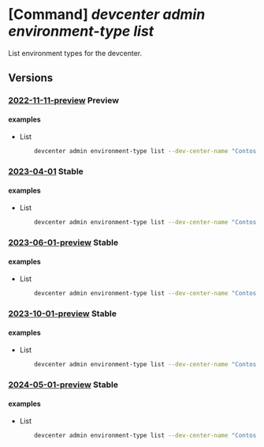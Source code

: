 # [Command] _devcenter admin environment-type list_

List environment types for the devcenter.

## Versions

### [2022-11-11-preview](/Resources/mgmt-plane/L3N1YnNjcmlwdGlvbnMve30vcmVzb3VyY2Vncm91cHMve30vcHJvdmlkZXJzL21pY3Jvc29mdC5kZXZjZW50ZXIvZGV2Y2VudGVycy97fS9lbnZpcm9ubWVudHR5cGVz/2022-11-11-preview.xml) **Preview**

<!-- mgmt-plane /subscriptions/{}/resourcegroups/{}/providers/microsoft.devcenter/devcenters/{}/environmenttypes 2022-11-11-preview -->

#### examples

- List
    ```bash
        devcenter admin environment-type list --dev-center-name "Contoso" --resource-group "rg1"
    ```

### [2023-04-01](/Resources/mgmt-plane/L3N1YnNjcmlwdGlvbnMve30vcmVzb3VyY2Vncm91cHMve30vcHJvdmlkZXJzL21pY3Jvc29mdC5kZXZjZW50ZXIvZGV2Y2VudGVycy97fS9lbnZpcm9ubWVudHR5cGVz/2023-04-01.xml) **Stable**

<!-- mgmt-plane /subscriptions/{}/resourcegroups/{}/providers/microsoft.devcenter/devcenters/{}/environmenttypes 2023-04-01 -->

#### examples

- List
    ```bash
        devcenter admin environment-type list --dev-center-name "Contoso" --resource-group "rg1"
    ```

### [2023-06-01-preview](/Resources/mgmt-plane/L3N1YnNjcmlwdGlvbnMve30vcmVzb3VyY2Vncm91cHMve30vcHJvdmlkZXJzL21pY3Jvc29mdC5kZXZjZW50ZXIvZGV2Y2VudGVycy97fS9lbnZpcm9ubWVudHR5cGVz/2023-06-01-preview.xml) **Stable**

<!-- mgmt-plane /subscriptions/{}/resourcegroups/{}/providers/microsoft.devcenter/devcenters/{}/environmenttypes 2023-06-01-preview -->

#### examples

- List
    ```bash
        devcenter admin environment-type list --dev-center-name "Contoso" --resource-group "rg1"
    ```

### [2023-10-01-preview](/Resources/mgmt-plane/L3N1YnNjcmlwdGlvbnMve30vcmVzb3VyY2Vncm91cHMve30vcHJvdmlkZXJzL21pY3Jvc29mdC5kZXZjZW50ZXIvZGV2Y2VudGVycy97fS9lbnZpcm9ubWVudHR5cGVz/2023-10-01-preview.xml) **Stable**

<!-- mgmt-plane /subscriptions/{}/resourcegroups/{}/providers/microsoft.devcenter/devcenters/{}/environmenttypes 2023-10-01-preview -->

#### examples

- List
    ```bash
        devcenter admin environment-type list --dev-center-name "Contoso" --resource-group "rg1"
    ```

### [2024-05-01-preview](/Resources/mgmt-plane/L3N1YnNjcmlwdGlvbnMve30vcmVzb3VyY2Vncm91cHMve30vcHJvdmlkZXJzL21pY3Jvc29mdC5kZXZjZW50ZXIvZGV2Y2VudGVycy97fS9lbnZpcm9ubWVudHR5cGVz/2024-05-01-preview.xml) **Stable**

<!-- mgmt-plane /subscriptions/{}/resourcegroups/{}/providers/microsoft.devcenter/devcenters/{}/environmenttypes 2024-05-01-preview -->

#### examples

- List
    ```bash
        devcenter admin environment-type list --dev-center-name "Contoso" --resource-group "rg1"
    ```
